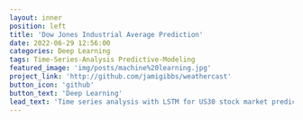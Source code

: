 ```yaml
---
layout: inner
position: left
title: 'Dow Jones Industrial Average Prediction'
date: 2022-06-29 12:56:00
categories: Deep Learning
tags: Time-Series-Analysis Predictive-Modeling
featured_image: 'img/posts/machine%20learning.jpg'
project_link: 'http://github.com/jamigibbs/weathercast'
button_icon: 'github'
button_text: 'Deep Learning'
lead_text: 'Time series analysis with LSTM for US30 stock market prediction using RMSE evaluation.'
---
```

